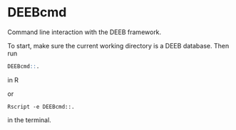 # DEEBcmd

Command line interaction with the DEEB framework.

To start, make sure the current working directory is a DEEB database. Then run
```r
DEEBcmd::.
```
in R

or

```
Rscript -e DEEBcmd::.
```
in the terminal.
